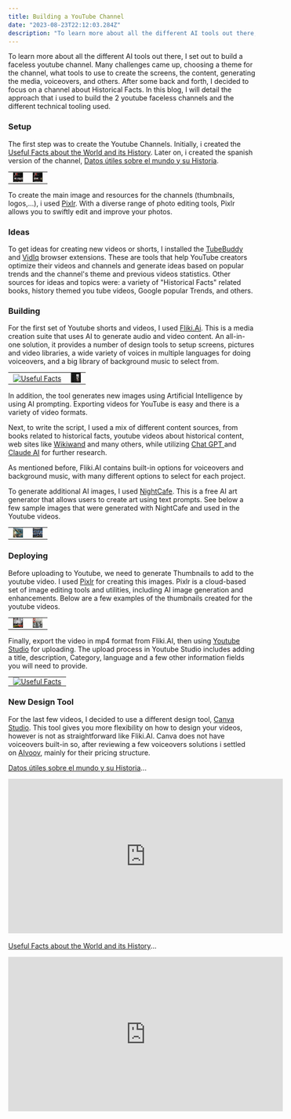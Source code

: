 ```yaml
---
title: Building a YouTube Channel
date: "2023-08-23T22:12:03.284Z"
description: "To learn more about all the different AI tools out there, I set out to build a faceless youtube channel. Many challenges came up, choosing a theme for the channel, what tools to use to create the screens, the content, generating the media, voiceovers, and others... "
---
```


To learn more about all the different AI tools out there, I set out to build a faceless youtube channel. Many challenges came up, choosing a theme for the channel, what tools to use to create the screens, the content, generating the media, voiceovers, and others. After some back and forth, I decided to focus on a channel about Historical Facts. In this blog, I will detail the approach that i used to build the 2 youtube faceless channels and the different technical tooling used.
### Setup

The first step was to create the Youtube Channels. Initially, i created the <a href="https://www.youtube.com/@UsefulFacts.History" target="_blank">Useful Facts about the World and its History</a>. Later on, i created the spanish version of the channel, <a href="https://www.youtube.com/@DatosUtiles.Historia" target="_blank">Datos útiles sobre el mundo y su Historia</a>.

<table style="border-collapse: collapse;">
  <tr>
    <td style="border: none; padding: 0 10px;">
      <a href="https://www.youtube.com/@UsefulFacts.History" target="_blank">
        <img src="images/UsefulFacts.png" alt="Useful Facts" width="20" height="20">
      </a>
    </td>
    <td style="border: none; padding: 0 10px;">
    <a href="https://www.youtube.com/@DatosUtiles.Historia" target="_blank">
        <img src="images/DatosUtiles.png" alt="Datos Utiles" width="20" height="20">
      </a>
    </td>
  </tr>
</table>

To create the main image and resources for the channels (thumbnails, logos,...), i used <a href="https://pixlr.com" target="_blank">Pixlr</a>. With a diverse range of photo editing tools, Pixlr allows you to swiftly edit and improve your photos.

### Ideas

To get ideas for creating new videos or shorts, I installed the
<a href="https://www.tubebuddy.com" target="_blank">TubeBuddy</a> and
<a href="https://www.vidiq.com" target="_blank">VidIq</a> browser extensions. These are tools that help YouTube creators optimize their videos and channels and generate ideas based on popular trends and the channel's theme and previous videos statistics. Other sources for ideas and topics were: a variety of "Historical Facts" related books, history themed you tube videos, Google popular Trends, and others.

### Building

For the first set of Youtube shorts and videos, I used <a href="https://fliki.ai" target="_blank">Fliki.Ai</a>. This is a media creation suite that uses AI to generate audio and video content. An all-in-one solution, it provides a number of design tools to setup screens, pictures and video libraries, a wide variety of voices in multiple languages for doing voiceovers, and a big library of background music to select from.

<table style="border-collapse: collapse;">
  <tr>
    <td style="border: none; padding: 0 10px;">
      <a href="https://www.youtube.com/@UsefulFacts.History" target="_blank">
        <img src="images/fliki_en.png" alt="Useful Facts" width="20" height="20">
      </a>
    </td>
    <td style="border: none; padding: 0 10px;">
        <a href="images/fliki_en_detail.png" target="_blank">
        <img src="images/fliki_en_detail.png" alt="Datos Utiles" width="20" height="20"/>
      </a>
    </td>
  </tr>
</table>

In addition, the tool generates new images using Artificial Intelligence by using AI prompting. Exporting videos for YouTube is easy and there is a variety of video formats.

Next, to write the script, I used a mix of different content sources, from books related to historical facts, youtube videos about historical content, web sites like <a href="https://www.wikiwand.com" target="_blank">Wikiwand</a> and many others, while utilizing <a href="https://chatgpt.com/" target="_blank">Chat GPT </a> and <a href="https://claude.ai/" target="_blank">Claude AI</a> for further research.

As mentioned before, Fliki.AI contains built-in options for voiceovers and background music, with many different options to select for each project.

To generate additional AI images, I used <a href="https://creator.nightcafe.studio" target="_blank">NightCafe</a>. This is a free AI art generator that allows users to create art using text prompts. See below a few sample images that were generated with NightCafe and used in the Youtube videos.
<table style="border-collapse: collapse;">
  <tr>
    <td style="border: none; padding: 0 10px;">
      <a href="https://www.youtube.com/@UsefulFacts.History" target="_blank">
        <img src="images/nightcafe_1.jpg" alt="Useful Facts" width="20" height="20">
      </a>
    </td>
    <td style="border: none; padding: 0 10px;">
        <a href="https://www.youtube.com/@DatosUtiles.Historia" target="_blank">
            <img src="images/Nightcafe_2.jpg" alt="Datos Utiles" width="20" height="20">
        </a>
    </td>
  </tr>
</table>

### Deploying

Before uploading to Youtube, we need to generate Thumbnails to add to the youtube video. I used
<a href="https://pixlr.com" target="_blank">Pixlr</a> for  creating this images. Pixlr is a cloud-based set of image editing tools and utilities, including AI image generation and enhancements. Below are a few examples of the thumbnails created for the youtube videos.

<table style="border-collapse: collapse;">
  <tr>
    <td style="border: none; padding: 0 10px;">
      <a href="https://www.youtube.com/@UsefulFacts.History" target="_blank">
        <img src="images/Israel_Creation_Thumbnail_SP.png" alt="Useful Facts" width="20" height="20">
      </a>
    </td>
    <td style="border: none; padding: 0 10px;">
        <a href="https://www.youtube.com/@DatosUtiles.Historia" target="_blank">
            <img src="images/TheNaziCode_Long_Thumbnail.jpg" alt="Datos Utiles" width="20" height="20">
        </a>
    </td>
  </tr>
</table>

Finally, export the video in mp4 format from Fliki.AI, then using <a href="https://pixlr.com" target="_blank">Youtube Studio</a> for uploading. The upload process in Youtube Studio includes adding a title, description, Category, language and a few other information fields you will need to provide.

<table style="border-collapse: collapse;">
  <tr>
    <td style="border: none; padding: 0 10px;">
      <a href="https://www.youtube.com/@UsefulFacts.History" target="_blank">
        <img src="images/Screenshot 2024-10-27 at 7.54.57 AM.png" alt="Useful Facts" width="20" height="20">
      </a>
    </td>
  </tr>
</table>

### New Design Tool

For the last few videos, I decided to use a different design tool, <a href="https://canva.com" target="_blank">Canva Studio</a>. This tool gives you more flexibility on how to design your videos, however is not as straightforward like Fliki.AI. Canva does not have voiceovers built-in so, after reviewing a few voiceovers solutions i settled on <a href="https://aivoov.com" target="_blank">AIvoov</a>, mainly for their pricing structure.

<a href="https://www.youtube.com/@DatosUtiles.Historia" target="_blank">Datos útiles sobre el mundo y su Historia</a>...
<iframe width="560" height="315" src="https://www.youtube.com/embed/_9UldHa-YjE?si=_9KOSOQ2igIjtNpx" title="YouTube video player" frameborder="0" allow="accelerometer; autoplay; clipboard-write; encrypted-media; gyroscope; picture-in-picture; web-share" referrerpolicy="strict-origin-when-cross-origin" allowfullscreen></iframe>

<a href="https://www.youtube.com/@UsefulFacts.History" target="_blank">Useful Facts about the World and its History</a>...
<iframe width="560" height="315" src="https://www.youtube.com/embed/RWE7EgvE0TM?si=g9DsAGgnsLWKULt5" title="YouTube video player" frameborder="0" allow="accelerometer; autoplay; clipboard-write; encrypted-media; gyroscope; picture-in-picture; web-share" referrerpolicy="strict-origin-when-cross-origin" allowfullscreen></iframe>